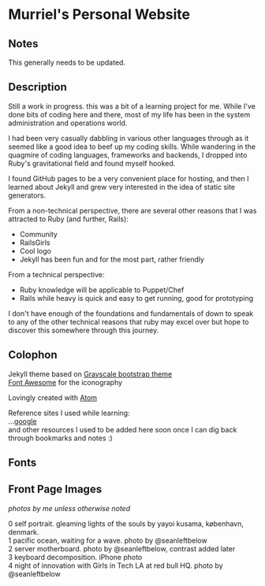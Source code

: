 Murriel's Personal Website
=========================

## Notes
This generally needs to be updated. 

## Description
Still a work in progress. this was a bit of a learning project for me. While I've done bits of coding here and there, most of my life has been in the system administration and operations world.

I had been very casually dabbling in various other languages through <insert name of random learn to code site or MOOC here> as it seemed like a good idea to beef up my coding skills. While wandering in the quagmire of coding languages, frameworks and backends, I dropped into Ruby's gravitational field and found myself hooked.

I found GitHub pages to be a very convenient place for hosting, and then I learned about Jekyll and grew very interested in the idea of static site generators.

From a non-technical perspective, there are several other reasons that I was attracted to Ruby (and further, Rails):
- Community
- RailsGirls
- Cool logo
- Jekyll has been fun and for the most part, rather friendly

From a technical perspective:
- Ruby knowledge will be applicable to Puppet/Chef
- Rails while heavy is quick and easy to get running, good for prototyping

I don't have enough of the foundations and fundamentals of down to speak to any of the other technical reasons that ruby may excel over <some other programming language> but hope to discover this somewhere through this journey.

## Colophon

Jekyll theme based on [Grayscale bootstrap theme ](http://ironsummitmedia.github.io/startbootstrap-grayscale/)  
[Font Awesome](http://fontawesome.io/) for the iconography  

Lovingly created with [Atom](http://www.atom.io)  

Reference sites I used while learning:  
...[google](http://www.google.com)  
and other resources I used to be added here soon once I can dig back through bookmarks and notes :)

## Fonts

## Front Page Images

_photos by me unless otherwise noted_

0 self portrait. gleaming lights of the souls by yayoi kusama, københavn, denmark.  
1 pacific ocean, waiting for a wave. photo by @seanleftbelow  
2 server motherboard.  photo by @seanleftbelow, contrast added later  
3 keyboard decomposition. iPhone photo  
4 night of innovation with Girls in Tech LA at red bull HQ. photo by @seanleftbelow  
